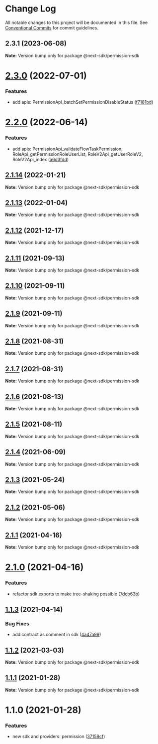 # Change Log

All notable changes to this project will be documented in this file.
See [Conventional Commits](https://conventionalcommits.org) for commit guidelines.

## 2.3.1 (2023-06-08)

**Note:** Version bump only for package @next-sdk/permission-sdk

# [2.3.0](https://github.com/easyops-cn/next-providers/compare/@next-sdk/permission-sdk@2.2.0...@next-sdk/permission-sdk@2.3.0) (2022-07-01)

### Features

- add apis: PermissionApi_batchSetPermissionDisableStatus ([f7181bd](https://github.com/easyops-cn/next-providers/commit/f7181bdd93c7513e35efe5e218c4738e91901219))

# [2.2.0](https://github.com/easyops-cn/next-providers/compare/@next-sdk/permission-sdk@2.1.14...@next-sdk/permission-sdk@2.2.0) (2022-06-14)

### Features

- add apis: PermissionApi_validateFlowTaskPermission, RoleApi_getPermissionRoleUserList, RoleV2Api_getUserRoleV2, RoleV2Api_index ([a6d3fdd](https://github.com/easyops-cn/next-providers/commit/a6d3fdd3687a5ba1ea2783ad338b02982d150769))

## [2.1.14](https://github.com/easyops-cn/next-providers/compare/@next-sdk/permission-sdk@2.1.13...@next-sdk/permission-sdk@2.1.14) (2022-01-21)

**Note:** Version bump only for package @next-sdk/permission-sdk

## [2.1.13](https://github.com/easyops-cn/next-providers/compare/@next-sdk/permission-sdk@2.1.12...@next-sdk/permission-sdk@2.1.13) (2022-01-04)

**Note:** Version bump only for package @next-sdk/permission-sdk

## [2.1.12](https://github.com/easyops-cn/next-providers/compare/@next-sdk/permission-sdk@2.1.11...@next-sdk/permission-sdk@2.1.12) (2021-12-17)

**Note:** Version bump only for package @next-sdk/permission-sdk

## [2.1.11](https://github.com/easyops-cn/next-providers/compare/@next-sdk/permission-sdk@2.1.10...@next-sdk/permission-sdk@2.1.11) (2021-09-13)

**Note:** Version bump only for package @next-sdk/permission-sdk

## [2.1.10](https://github.com/easyops-cn/next-providers/compare/@next-sdk/permission-sdk@2.1.9...@next-sdk/permission-sdk@2.1.10) (2021-09-11)

**Note:** Version bump only for package @next-sdk/permission-sdk

## [2.1.9](https://github.com/easyops-cn/next-providers/compare/@next-sdk/permission-sdk@2.1.8...@next-sdk/permission-sdk@2.1.9) (2021-09-11)

**Note:** Version bump only for package @next-sdk/permission-sdk

## [2.1.8](https://github.com/easyops-cn/next-providers/compare/@next-sdk/permission-sdk@2.1.7...@next-sdk/permission-sdk@2.1.8) (2021-08-31)

**Note:** Version bump only for package @next-sdk/permission-sdk

## [2.1.7](https://github.com/easyops-cn/next-providers/compare/@next-sdk/permission-sdk@2.1.6...@next-sdk/permission-sdk@2.1.7) (2021-08-31)

**Note:** Version bump only for package @next-sdk/permission-sdk

## [2.1.6](https://github.com/easyops-cn/next-providers/compare/@next-sdk/permission-sdk@2.1.5...@next-sdk/permission-sdk@2.1.6) (2021-08-13)

**Note:** Version bump only for package @next-sdk/permission-sdk

## [2.1.5](https://github.com/easyops-cn/next-providers/compare/@next-sdk/permission-sdk@2.1.4...@next-sdk/permission-sdk@2.1.5) (2021-08-11)

**Note:** Version bump only for package @next-sdk/permission-sdk

## [2.1.4](https://github.com/easyops-cn/next-providers/compare/@next-sdk/permission-sdk@2.1.3...@next-sdk/permission-sdk@2.1.4) (2021-06-09)

**Note:** Version bump only for package @next-sdk/permission-sdk

## [2.1.3](https://github.com/easyops-cn/next-providers/compare/@next-sdk/permission-sdk@2.1.2...@next-sdk/permission-sdk@2.1.3) (2021-05-24)

**Note:** Version bump only for package @next-sdk/permission-sdk

## [2.1.2](https://github.com/easyops-cn/next-providers/compare/@next-sdk/permission-sdk@2.1.1...@next-sdk/permission-sdk@2.1.2) (2021-05-06)

**Note:** Version bump only for package @next-sdk/permission-sdk

## [2.1.1](https://github.com/easyops-cn/next-providers/compare/@next-sdk/permission-sdk@2.1.0...@next-sdk/permission-sdk@2.1.1) (2021-04-16)

**Note:** Version bump only for package @next-sdk/permission-sdk

# [2.1.0](https://github.com/easyops-cn/next-providers/compare/@next-sdk/permission-sdk@1.1.3...@next-sdk/permission-sdk@2.1.0) (2021-04-16)

### Features

- refactor sdk exports to make tree-shaking possible ([7dcb63b](https://github.com/easyops-cn/next-providers/commit/7dcb63bad6a7e6357c1c14ce9cf3ff9152c0c632))

## [1.1.3](https://github.com/easyops-cn/next-providers/compare/@next-sdk/permission-sdk@1.1.2...@next-sdk/permission-sdk@1.1.3) (2021-04-14)

### Bug Fixes

- add contract as comment in sdk ([4a47a99](https://github.com/easyops-cn/next-providers/commit/4a47a99b3ed7f3a366ba64121b71d9f27d07148d))

## [1.1.2](https://github.com/easyops-cn/next-providers/compare/@next-sdk/permission-sdk@1.1.1...@next-sdk/permission-sdk@1.1.2) (2021-03-03)

**Note:** Version bump only for package @next-sdk/permission-sdk

## [1.1.1](https://github.com/easyops-cn/next-providers/compare/@next-sdk/permission-sdk@1.1.0...@next-sdk/permission-sdk@1.1.1) (2021-01-28)

**Note:** Version bump only for package @next-sdk/permission-sdk

# 1.1.0 (2021-01-28)

### Features

- new sdk and providers: permission ([37158cf](https://github.com/easyops-cn/next-providers/commit/37158cff2ea9aadf4138bf8f2b4c4310c24d2aff))
